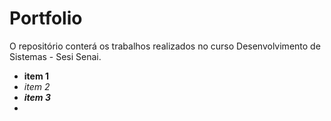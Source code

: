 # Portfolio
O repositório conterá os trabalhos realizados no curso Desenvolvimento de Sistemas - Sesi Senai.
* **item 1**
* _item 2_
* _**item 3**_
* 
